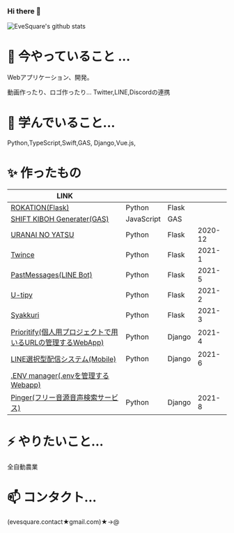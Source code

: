 ### Hi there 👋
![EveSquare's github stats](https://github-readme-stats.vercel.app/api?username=evesquare&theme=radical&show_icons=true)

<!--
**EveSquare/evesquare** is a ✨ _special_ ✨ repository because its `README.md` (this file) appears on your GitHub profile.

Here are some ideas to get you started:



- 👯 I’m looking to collaborate on ...
- 🤔 I’m looking for help with ...
- 💬 Ask me about ...

- 😄 Pronouns: ...
- ⚡ Fun fact: ...
-->
# 🔭 今やっていること ...

Webアプリケーション、開発。

動画作ったり、ロゴ作ったり...
Twitter,LINE,Discordの連携


# 🌱 学んでいること...

Python,TypeScript,Swift,GAS,
Django,Vue.js,

# ✨ 作ったもの

| LINK                                                                                                                           |            |        | |
| ------------------------------------------------------------------------------------------------------------------------------ | ---------- | ------ |------ |
| [ROKATION(Flask)](https://sleepy-river-86061.herokuapp.com/)                                                                   | Python     | Flask  | |
| [SHIFT KIBOH Generater(GAS)](https://script.google.com/macros/s/AKfycbzZhDodoCy0ubZADyBA8VpoxbfgNN3SURZN1ZTwQOjzUaqBPifI/exec) | JavaScript | GAS    | |
| [URANAI NO YATSU](https://enigmatic-brook-72697.herokuapp.com/)                                                                | Python     | Flask  |2020-12 |
| [Twince](https://t.co/lY1Ltrnsyc?amp=1)                                                                                        | Python     | Flask  | 2021-1|
| [PastMessages(LINE Bot)](https://time-capsule-messages.herokuapp.com)                                                          | Python     | Flask  | 2021-5|
| [U-tipy](https://u-tipy.herokuapp.com)                                                                                         | Python     | Flask  | 2021-2|
| [Syakkuri](https://syakkuri.herokuapp.com)                                                                                     | Python     | Flask | 2021-3|
| [Prioritify(個人用プロジェクトで用いるURLの管理するWebApp)](http://prioritify.herokuapp.com/)                                           | Python     | Django | 2021-4|
| [LINE選択型配信システム(Mobile)](https://kyouno.herokuapp.com/)                                                                  | Python     | Django | 2021-6|
| [.ENV manager(.envを管理するWebapp)](https://dotenv-manager.herokuapp.com/)          
| [Pinger(フリー音源音声検索サービス)](https://pinger-dev.herokuapp.com/)                                      | Python     | Django | 2021-8|
# ⚡ やりたいこと...

全自動農業

# 📫 コンタクト...

(evesquare.contact★gmail.com)★->@


